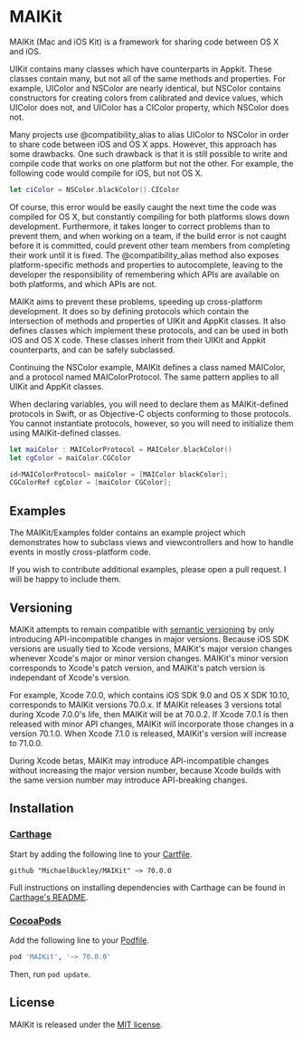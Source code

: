 # MAIKit

MAIKit (Mac and iOS Kit) is a framework for sharing code between OS X and iOS.

UIKit contains many classes which have counterparts in Appkit. These classes contain many, but not all of the same methods and properties. For example, UIColor and NSColor are nearly identical, but NSColor contains constructors for creating colors from calibrated and device values, which UIColor does not, and UIColor has a CIColor property, which NSColor does not.

Many projects use @compatibility_alias to alias UIColor to NSColor in order to share code between iOS and OS X apps. However, this approach has some drawbacks. One such drawback is that it is still possible to write and compile code that works on one platform but not the other. For example, the following code would compile for iOS, but not OS X.

```Swift
let ciColor = NSColor.blackColor().CIColor
```

Of course, this error would be easily caught the next time the code was compiled for OS X, but constantly compiling for both platforms slows down development. Furthermore, it takes longer to correct problems than to prevent them, and when working on a team, if the build error is not caught before it is committed, could prevent other team members from completing their work until it is fixed. The @compatibility_alias method also exposes platform-specific methods and properties to autocomplete, leaving to the developer the responsibility of remembering which APIs are available on both platforms, and which APIs are not.

MAIKit aims to prevent these problems, speeding up cross-platform development. It does so by defining protocols which contain the intersection of methods and properties of UIKit and AppKit classes. It also defines classes which implement these protocols, and can be used in both iOS and OS X code. These classes inherit from their UIKit and Appkit counterparts, and can be safely subclassed.

Continuing the NSColor example, MAIKit defines a class named MAIColor, and a protocol named MAIColorProtocol. The same pattern applies to all UIKit and AppKit classes.

When declaring variables, you will need to declare them as MAIKit-defined protocols in Swift, or as Objective-C objects conforming to those protocols. You cannot instantiate protocols, however, so you will need to initialize them using MAIKit-defined classes.

```Swift
let maiColor : MAIColorProtocol = MAIColor.blackColor()
let cgColor = maiColor.CGColor
```

```Objective-C
id<MAIColorProtocol> maiColor = [MAIColor blackColor];
CGColorRef cgColor = [maiColor CGColor];
```


## Examples

The MAIKit/Examples folder contains an example project which demonstrates how to subclass views and viewcontrollers and how to handle events in mostly cross-platform code.

If you wish to contribute additional examples, please open a pull request. I will be happy to include them.

## Versioning

MAIKit attempts to remain compatible with [semantic versioning](http://semver.org) by only introducing API-incompatible changes in major versions. Because iOS SDK versions are usually tied to Xcode versions, MAIKit's major version changes whenever Xcode's major or minor version changes. MAIKit's minor version corresponds to Xcode's patch version, and MAIKit's patch version is independant of Xcode's version.

For example, Xcode 7.0.0, which contains iOS SDK 9.0 and OS X SDK 10.10, corresponds to MAIKit versions 70.0.x. If MAIKit releases 3 versions total during Xcode 7.0.0's life, then MAIKit will be at 70.0.2. If Xcode 7.0.1 is then released with minor API changes, MAIKit will incorporate those changes in a version 70.1.0. When Xcode 7.1.0 is released, MAIKit's version will increase to 71.0.0.

During Xcode betas, MAIKit may introduce API-incompatible changes without increasing the major version number, because Xcode builds with the same version number may introduce API-breaking changes.

## Installation

### [Carthage](https://github.com/Carthage/Carthage) ###


Start by adding the following line to your [Cartfile](https://github.com/Carthage/Carthage/blob/master/Documentation/Artifacts.md#cartfile).
```
github "MichaelBuckley/MAIKit" ~> 70.0.0
```

Full instructions on installing dependencies with Carthage can be found in [Carthage's README](https://github.com/Carthage/Carthage#adding-frameworks-to-an-application).

### [CocoaPods](http://cocoapods.org) ###

Add the following line to your [Podfile](http://guides.cocoapods.org/using/the-podfile.html).

```ruby
pod 'MAIKit', '~> 70.0.0'
```
Then, run `pod update`.

## License

MAIKit is released under the [MIT license](http://opensource.org/licenses/MIT).
